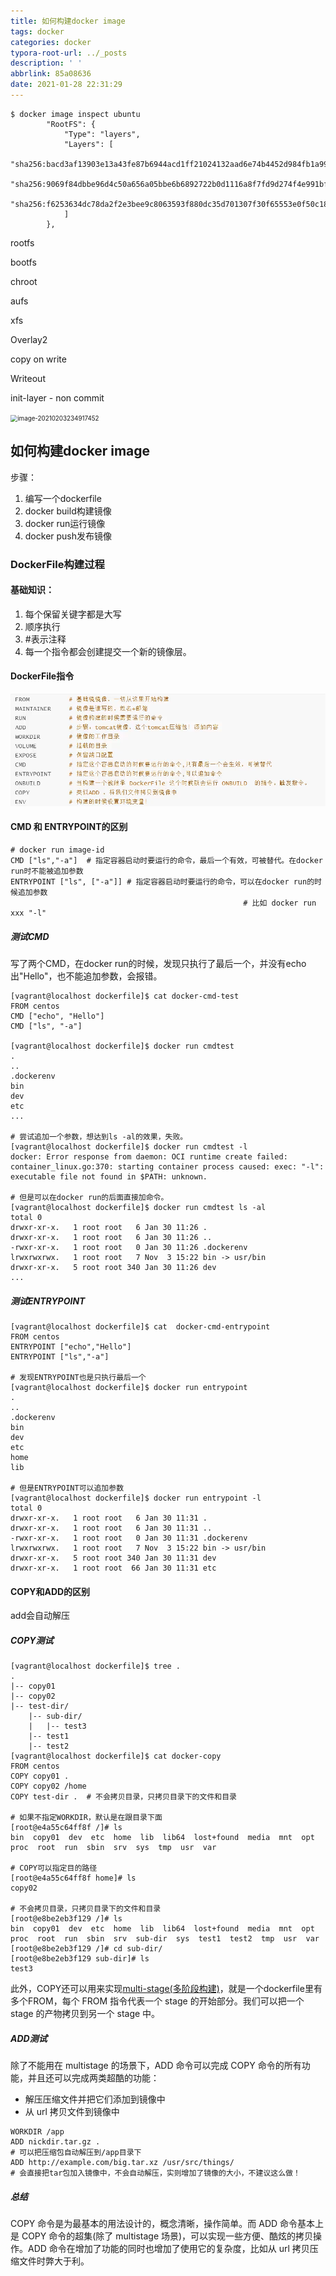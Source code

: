 ```yaml
---
title: 如何构建docker image
tags: docker
categories: docker
typora-root-url: ../_posts
description: ' '
abbrlink: 85a08636
date: 2021-01-28 22:31:29
---
```


```shell
$ docker image inspect ubuntu
        "RootFS": {
            "Type": "layers",
            "Layers": [
                "sha256:bacd3af13903e13a43fe87b6944acd1ff21024132aad6e74b4452d984fb1a99a",
                "sha256:9069f84dbbe96d4c50a656a05bbe6b6892722b0d1116a8f7fd9d274f4e991bf6",
                "sha256:f6253634dc78da2f2e3bee9c8063593f880dc35d701307f30f65553e0f50c18c"
            ]
        },
```



rootfs

bootfs

chroot

aufs

xfs

Overlay2

copy on write 

Writeout 

init-layer - non commit



<img src="/docker-image/image-20210203234917452.png" alt="image-20210203234917452" style="zoom:70%;" />



## 如何构建docker image

步骤：

1. 编写一个dockerfile
2. docker build构建镜像
3. docker run运行镜像
4. docker push发布镜像

### DockerFile构建过程

#### **基础知识：**

1. 每个保留关键字都是大写
2. 顺序执行
3. #表示注释
4. 每一个指令都会创建提交一个新的镜像层。

#### DockerFile指令

![image-20210128174810881](docker-image/image-20210128174810881-1611828531908.png)


#### CMD  和 ENTRYPOINT的区别

```shell
# docker run image-id 
CMD ["ls","-a"]  # 指定容器启动时要运行的命令，最后一个有效，可被替代。在docker run时不能被追加参数
ENTRYPOINT ["ls", ["-a"]] # 指定容器启动时要运行的命令，可以在docker run的时候追加参数
 													# 比如 docker run xxx "-l"
```

##### 测试CMD

写了两个CMD，在docker run的时候，发现只执行了最后一个，并没有echo出"Hello"，也不能追加参数，会报错。

```shell
[vagrant@localhost dockerfile]$ cat docker-cmd-test
FROM centos
CMD ["echo", "Hello"]
CMD ["ls", "-a"]

[vagrant@localhost dockerfile]$ docker run cmdtest
.
..
.dockerenv
bin
dev
etc
...

# 尝试追加一个参数，想达到ls -al的效果，失败。
[vagrant@localhost dockerfile]$ docker run cmdtest -l
docker: Error response from daemon: OCI runtime create failed: container_linux.go:370: starting container process caused: exec: "-l": executable file not found in $PATH: unknown.

# 但是可以在docker run的后面直接加命令。
[vagrant@localhost dockerfile]$ docker run cmdtest ls -al
total 0
drwxr-xr-x.   1 root root   6 Jan 30 11:26 .
drwxr-xr-x.   1 root root   6 Jan 30 11:26 ..
-rwxr-xr-x.   1 root root   0 Jan 30 11:26 .dockerenv
lrwxrwxrwx.   1 root root   7 Nov  3 15:22 bin -> usr/bin
drwxr-xr-x.   5 root root 340 Jan 30 11:26 dev
...
```

##### 测试ENTRYPOINT

```shell
[vagrant@localhost dockerfile]$ cat  docker-cmd-entrypoint
FROM centos
ENTRYPOINT ["echo","Hello"]
ENTRYPOINT ["ls","-a"]

# 发现ENTRYPOINT也是只执行最后一个
[vagrant@localhost dockerfile]$ docker run entrypoint
.
..
.dockerenv
bin
dev
etc
home
lib

# 但是ENTRYPOINT可以追加参数
[vagrant@localhost dockerfile]$ docker run entrypoint -l
total 0
drwxr-xr-x.   1 root root   6 Jan 30 11:31 .
drwxr-xr-x.   1 root root   6 Jan 30 11:31 ..
-rwxr-xr-x.   1 root root   0 Jan 30 11:31 .dockerenv
lrwxrwxrwx.   1 root root   7 Nov  3 15:22 bin -> usr/bin
drwxr-xr-x.   5 root root 340 Jan 30 11:31 dev
drwxr-xr-x.   1 root root  66 Jan 30 11:31 etc
```



#### COPY和ADD的区别

add会自动解压

##### COPY测试

```shell
[vagrant@localhost dockerfile]$ tree .
.
|-- copy01
|-- copy02
|-- test-dir/
    |-- sub-dir/
    |   |-- test3
    |-- test1
    |-- test2
[vagrant@localhost dockerfile]$ cat docker-copy
FROM centos
COPY copy01 .
COPY copy02 /home
COPY test-dir .  # 不会拷贝目录，只拷贝目录下的文件和目录

# 如果不指定WORKDIR，默认是在跟目录下面
[root@e4a55c64ff8f /]# ls
bin  copy01  dev  etc  home  lib  lib64  lost+found  media  mnt  opt  proc  root  run  sbin  srv  sys  tmp  usr  var

# COPY可以指定目的路径
[root@e4a55c64ff8f home]# ls
copy02

# 不会拷贝目录，只拷贝目录下的文件和目录
[root@e8be2eb3f129 /]# ls
bin  copy01  dev  etc  home  lib  lib64  lost+found  media  mnt  opt  proc  root  run  sbin  srv  sub-dir  sys  test1  test2  tmp  usr  var
[root@e8be2eb3f129 /]# cd sub-dir/
[root@e8be2eb3f129 sub-dir]# ls
test3
```

此外，COPY还可以用来实现[multi-stage(多阶段构建)](https://www.cnblogs.com/sparkdev/p/8508435.html)，就是一个dockerfile里有多个FROM，每个 FROM 指令代表一个 stage 的开始部分。我们可以把一个 stage 的产物拷贝到另一个 stage 中。

##### ADD测试

除了不能用在 multistage 的场景下，ADD 命令可以完成 COPY 命令的所有功能，并且还可以完成两类超酷的功能：

- 解压压缩文件并把它们添加到镜像中
- 从 url 拷贝文件到镜像中

```shell
WORKDIR /app
ADD nickdir.tar.gz .  
# 可以把压缩包自动解压到/app目录下
ADD http://example.com/big.tar.xz /usr/src/things/ 
# 会直接把tar包加入镜像中，不会自动解压，实则增加了镜像的大小，不建议这么做！
```

##### 总结

COPY 命令是为最基本的用法设计的，概念清晰，操作简单。而 ADD 命令基本上是 COPY 命令的超集(除了 multistage 场景)，可以实现一些方便、酷炫的拷贝操作。ADD 命令在增加了功能的同时也增加了使用它的复杂度，比如从 url 拷贝压缩文件时弊大于利。



